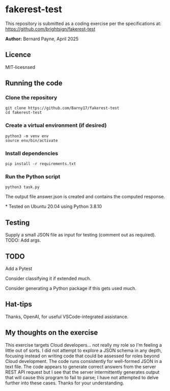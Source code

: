# fakerest-test
This repository is submitted as a coding exercise per the specifications at:
https://github.com/brightsign/fakerest-test

**Author:** Bernard Payne, April 2025

## Licence
MIT-licesnsed

## Running the code

### Clone the repository
```
git clone https://github.com/Barny17/fakerest-test
cd fakerest-test
```

### Create a virtual environment (if desired)
```
python3 -m venv env
source env/bin/activate
```
### Install dependencies
```
pip install -r requirements.txt
```

### Run the Python script
```
python3 task.py
```
The output file answer.json is created and contains the computed response.

\* Tested on Ubuntu 20.04 using Python 3.8.10


## Testing
Supply a small JSON file as input for testing (comment out as required). 
TODO: Add args.

## TODO
Add a Pytest

Consider classifying it if extended much.

Consider generating a Python package if this gets used much.

## Hat-tips
Thanks, OpenAI, for useful VSCode-integrated assistance.

## My thoughts on the exercise
This exercise targets Cloud developers... not really my role so I'm feeling a little out of sorts. I did not attempt to explore a JSON schema in any depth, focusing instead on writing code that could be assessed for roles beyond Cloud development. The code runs consistently for well-formed JSON in a text file. The code appears to generate correct answers from the server REST API request but I see that the server intermittently generates output that will cause this program to fail to parse; I have not attempted to delve further into these cases. Thanks for your understanding.
